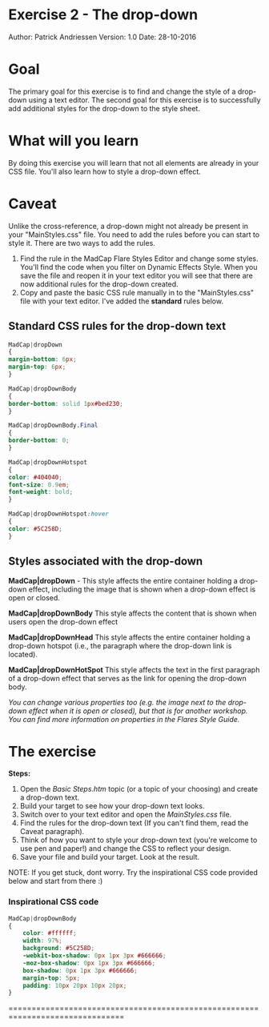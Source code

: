 
Exercise 2 - The drop-down
===

Author:   Patrick Andriessen 
Version:  1.0
Date:     28-10-2016

# Goal
The primary goal for this exercise is to find and change the style of a drop-down using a text editor. The second goal for this exercise is to successfully add additional styles for the drop-down to the style sheet. 

# What will you learn
By doing this exercise you will learn that not all elements are already in your CSS file. You'll also learn how to style a drop-down effect.

# Caveat
Unlike the cross-reference, a drop-down might not already be present in your "MainStyles.css" file. You need to add the rules before you can start to style it. There are two ways to add the rules.

1. Find the rule in the MadCap Flare Styles Editor and change some styles. You'll find the code when you filter on Dynamic Effects Style. When you save the file and reopen it in your text editor you will see that there are now additional rules for the drop-down created.
2. Copy and paste the basic CSS rule manually in to the "MainStyles.css" file with your text editor. I've added the __standard__ rules below.

## Standard CSS rules for the drop-down text

```CSS
MadCap|dropDown
{
margin-bottom: 6px;
margin-top: 6px;
}

MadCap|dropDownBody
{
border-bottom: solid 1px#bed230;
}

MadCap|dropDownBody.Final
{
border-bottom: 0;
}

MadCap|dropDownHotspot
{
color: #404040;
font-size: 0.9em;
font-weight: bold;
}

MadCap|dropDownHotspot:hover
{
color: #5C258D;
}
```

## Styles associated with the drop-down

__MadCap|dropDown__ - This style affects the entire container holding a drop-down effect, including the image that is shown when a drop-down effect is open or closed.

__MadCap|dropDownBody__ This style affects the content that is shown when users open the drop-down effect

__MadCap|dropDownHead__ This style affects the entire container holding a drop-down hotspot (i.e., the paragraph where the drop-down link is located).

__MadCap|dropDownHotSpot__ This style affects the text in the first paragraph of a drop-downeffect that serves as the link for opening the drop-down body.

*You can change various properties too (e.g. the image next to the drop-down effect when it is open or closed), but that is for another workshop. You can find more information on properties in the Flares Style Guide.*

# The exercise

__Steps:__
1. Open the *Basic Steps.htm* topic (or a topic of your choosing) and create a drop-down text.
2. Build your target to see how your drop-down text looks.
3. Switch over to your text editor and open the *MainStyles.css* file.
4. Find the rules for the drop-down text (If you can't find them, read the Caveat paragraph).
5. Think of how you want to style your drop-down text (you're welcome to use pen and paper!) and change the CSS to reflect your design. 
6. Save your file and build your target. Look at the result.

NOTE: If you get stuck, dont worry. Try the inspirational CSS code provided below and start from there :) 

### Inspirational CSS code

```CSS
MadCap|dropDownBody
{
	color: #ffffff;
	width: 97%;
	background: #5C258D;
	-webkit-box-shadow: 0px 1px 3px #666666;
	-moz-box-shadow: 0px 1px 3px #666666;
	box-shadow: 0px 1px 3px #666666;
	margin-top: 5px;
	padding: 10px 20px 10px 20px;
}

```
===============================================================================